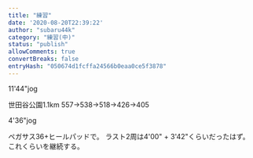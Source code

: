 ```yaml
---
title: "練習"
date: '2020-08-20T22:39:22'
author: "subaru44k"
category: "練習(中)"
status: "publish"
allowComments: true
convertBreaks: false
entryHash: "050674d1fcffa24566b0eaa0ce5f3878"
---
```

11'44"jog

世田谷公園1.1km
557→538→518→426→405

4'36"jog

ペガサス36+ヒールパッドで。
ラスト2周は4'00" + 3'42"くらいだったはず。これくらいを継続する。
